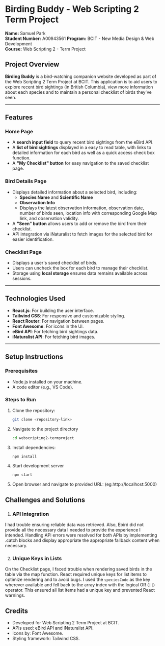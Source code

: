 # **Birding Buddy - Web Scripting 2 Term Project**
**Name:** Samuel Park   
**Student Number:** A00943561
**Program:** BCIT - New Media Design & Web Development  
**Course:** Web Scripting 2 - Term Project  
 

## **Project Overview**
**Birding Buddy** is a bird-watching companion website developed as part of the Web Scripting 2 Term Project at BCIT. This application is to aid users to explore recent bird sightings (in British Columbia), view more information about each species and to maintain a personal checklist of birds they've seen. 

---

## **Features**

### **Home Page**
- A **search input field** to query recent bird sightings from the eBird API.
- A **list of bird sightings** displayed in a easy to read table, with links to detailed information for each bird as well as a quick access check box function.
- A **"My Checklist" button** for easy navigation to the saved checklist page.

### **Bird Details Page**
- Displays detailed information about a selected bird, including:
  - **Species Name** and **Scientific Name**
  - **Observation Info**
  - Displays the latest observation information, observation date, number of birds seen, location info with corresponding Google Map link, and observation validity.
- A **"Seen" button** allows users to add or remove the bird from their checklist.
- API integration via iNaturalist to fetch images for the selected bird for easier identification.

### **Checklist Page**
- Displays a user's saved checklist of birds.
- Users can uncheck the box for each bird to manage their checklist.
- Storage using **local storage** ensures data remains available across sessions.

---

## **Technologies Used**
- **React.js**: For building the user interface.
- **Tailwind CSS**: For responsive and customizable styling.
- **React Router**: For navigation between pages.
- **Font Awesome**: For icons in the UI.
- **eBird API**: For fetching bird sightings data.
- **iNaturalist API**: For fetching bird images.

---

## **Setup Instructions**

### **Prerequisites**
- Node.js installed on your machine.
- A code editor (e.g., VS Code).

### **Steps to Run**
1. Clone the repository:
    ```bash
    git clone <repository-link>

2. Navigate to the project directory
    ```bash
    cd webscripting2-termproject

3. Install dependencies:
    ```bash
    npm install

4. Start development server
    ```bash
    npm start

5. Open browser and navigate to provided URL: (eg.http://localhost:5000)

## Challenges and Solutions

1. ### **API Integration**
I had trouble ensuring reliable data was retrieved. Also, Ebird did not provide all the necessary data I needed to provide the experience I intended. Handling API errors were resolved for both APIs by implementing .catch blocks and display appropriate the appropriate fallback content when necessary.

2. ### **Unique Keys in Lists**
On the Checklist page, I faced trouble when rendering saved birds in the table via the map function. React required unique keys for list items to optimize rendering and to avoid bugs. I used the `speciesCode`  as the key wherever available and fell back to the array index with the logical OR (`||`) operator. This ensured all list items had a unique key and prevented React warnings.

## Credits
- Developed for Web Scripting 2 Term Project at BCIT.
- APIs used: eBird API and iNaturalist API.
- Icons by: Font Awesome.
- Styling framework: Tailwind CSS.